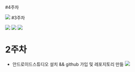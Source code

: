#4주차

 <img width="" height="" src="./pic/4st_app.png"></img>
#3주차

<img width="" height="" src="./pic/3st_1.png"></img>
<img width="" height="" src="./pic/3st_2.png"></img>
<img width="" height="" src="./pic/3st_3.png"></img>

# 2주차
- 안드로이드스튜디오 설치 && github 가입 및 레포지토리 만듦
  <img width="" height="" src="./pic/2st.jpg"></img>
